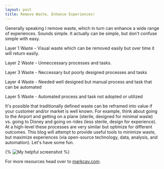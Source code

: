 ```yaml
---
layout: post
title: Remove Waste, Enhance Experiences!
---
```


Generally speaking I remove waste, which in turn can enhance a wide range of experiences. Sounds simple. It actually can be simple, but don't confuse simple with easy. 

Layer 1 Waste - Visual waste which can be removed easily but over time it will return easily.

Layer 2 Waste - Unneccessary processes and tasks.

Layer 3 Waste - Neccessary but poorly designed processes and tasks

Layer 4 Waste - Needed well designed but manual process and task that can be automated

Layer 5 Waste - Automated process and task not adopted or utilized 

It's possible that traditionally defined waste can be reframed into value if your customer and/or market is well known. For example, think about going to the Airport and getting on a plane (sterile, designed for minimal waste) vs. going to Disney and going on rides (less sterile, design for experience). At a high-level these processes are very similar but optimize for different outcomes. This blog will attempt to provide useful tools to minimize waste, but maximize experiences (via open-source technology, data, analysis, and automation).  Let's have some fun.    

{% ![My helpful screenshot](/images/step1.gif) %}

For more resources head over to [markcav.com](http://markcav.com).

